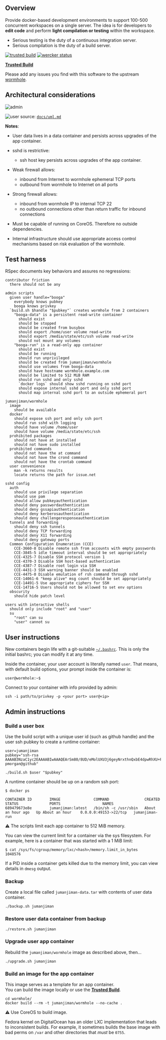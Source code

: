 ## Overview

Provide docker-based development environments to support
100-500 concurrent workspaces on a single server. The idea
is for developers to **edit code** and perform
**light compilation or testing** within the workspace.

* Serious testing is the duty of a continuous integration server.
* Serious compilation is the duty of a build server.

[![trusted build](https://d207aa93qlcgug.cloudfront.net/img/icons/framed-icon-checked-repository.svg "Trusted Build")](https://index.docker.io/u/jumanjiman/wormhole/)
[![wercker status](https://app.wercker.com/status/9a37e953c64d4c74a2b91d81b3fff338/m/master "wercker status")](https://app.wercker.com/project/bykey/9a37e953c64d4c74a2b91d81b3fff338)

[**Trusted Build**](https://index.docker.io/u/jumanjiman/wormhole/)

Please add any issues you find with this software
to the upstream [wormhole](https://github.com/jumanjiman/wormhole/issues).


## Architectural considerations

![admin](https://cloud.githubusercontent.com/assets/332496/2618648/4c55d0b8-bc24-11e3-9413-8ba57442c11a.png)

![user](https://f.cloud.github.com/assets/332496/2528015/529d5c36-b50b-11e3-9e89-707062e47b36.png)
source: [`docs/uml.md`](https://github.com/jumanjiman/wormhole/blob/master/docs/uml.md)

**Notes**:

* User data lives in a data container and
  persists across upgrades of the app container.

* sshd is restrictive:
  - ssh host key persists across upgrades of the app container.

* Weak firewall allows:
  - inbound from Internet to wormhole ephemeral TCP ports
  - outbound from wormhole to Internet on all ports

* Strong firewall allows:
  - inbound from wormhole IP to internal TCP 22
  - no outbound connections other than return traffic for inbound connections

* Must be capable of running on CoreOS. Therefore no outside dependencies.

* Internal infrastructure should use appropriate access control mechanisms
  based on risk evaluation of the wormhole.


## Test harness

RSpec documents key behaviors and assures no regressions:

    contributor friction
      there should not be any

    admin scripts
      given user handle="booga"
        everybody knows pubkey
        booga knows privkey
      `build.sh $handle "$pubkey"` creates wormhole from 2 containers
        "booga-data" is a persistent read-write container
          should exist
          should be stopped
          should be created from busybox
          should export /home/user volume read-write
          should export /media/state/etc/ssh volume read-write
          should not mount any volumes
        "booga-run" is a read-only app container
          should exist
          should be running
          should run unprivileged
          should be created from jumanjiman/wormhole
          should use volumes from booga-data
          should have hostname wormhole.example.com
          should be limited to 512 MiB RAM
          should run sshd and only sshd
          `docker logs` should show sshd running on sshd port
          should expose internal sshd port and only sshd port
          should map internal sshd port to an outside ephemeral port

    jumanjiman/wormhole
      image
        should be available
      docker
        should expose ssh port and only ssh port
        should run sshd with logging
        should have volume /home/user
        should have volume /media/state/etc/ssh
      prohibited packages
        should not have at installed
        should not have sudo installed
      prohibited commands
        should not have the at command
        should not have the crond command
        should not have the crontab command
      user convenience
        man -k returns results
        locate returns the path for issue.net

    sshd config
      auth
        should use privilege separation
        should use pam
        should allow pubkeyauthentication
        should deny passwordauthentication
        should deny gssapiauthentication
        should deny kerberosauthentication
        should deny challengeresponseauthentication
      tunnels and forwarding
        should deny ssh tunnels
        should deny TCP forwarding
        should deny X11 forwarding
        should deny gateway ports
      Common Configuration Enumeration (CCE)
        CCE-3660-8 Disable remote ssh from accounts with empty passwords
        CCE-3845-5 idle timeout interval should be set appropriately
        CCE-4325-7 Disable SSH protocol version 1
        CCE-4370-3 Disable SSH host-based authentication
        CCE-4387-7 Disable root login via SSH
        CCE-4431-3 SSH warning banner should be enabled
        CCE-4475-0 Disable emulation of rsh command through sshd
        CCE-14061-6 "keep alive" msg count should be set appropriately
        CCE-14491-5 Use appropriate ciphers for SSH
        CCE-14716-5 Users should not be allowed to set env options
      obscurity
        should hide patch level

    users with interactive shells
      should only include "root" and "user"
      su
        "root" can su
        "user" cannot su


## User instructions

New containers begin life with a git-suitable
[`~/.bashrc`](https://github.com/ISEexchange/docker-wormhole/blob/master/.bashrc).
This is only the initial bashrc; you can modify it at any time.

Inside the container, your user account is literally named `user`.
That means, with default build options, your prompt inside the container is:

    user@wormhole:~$

Connect to your container with info provided by admin:

    ssh -i path/to/privkey -p <your port> user@<ip>


## Admin instructions

### Build a user box

Use the build script with a unique user id (such as github handle)
and the user ssh pubkey to create a runtime container:

    user=jumanjiman
    pubkey="ssh-rsa AAAAB3NzaC1yc2EAAAABIwAAAQEArSm80/8UD/eMolUXU3j6geyNrxthnQxbE4dpwRhXU+F6fbQG+wk9SdWev9NcLLWg9a4zBUSMJUXrrU/8ik3WshSpZpqQary4ZiFFQKgSfYriouchc20S3wwFQZcbOJgH5t5wgGeNaDMzc2GRFhqbuuBiBBF+W5llk0X9CGE1o1iAlyVPAn4UfrJ4//5OXMhYwmU+fO9df3y5Kpn/0SY/lRwWuZeVVIXC+nZcFYXNzPyBVTNEooOXLVXivddtU82jfp65ggTMdLfUafZqia1/smfWQP23lU8F4ySayAOa1lhXXvrGtpxl3lu7vaSvdEg7+F4YaIhxnWZqt769joDraw== pmorgan@github"

    ./build.sh $user "$pubkey"

A runtime container should be up on a random ssh port:

    $ docker ps

    CONTAINER ID        IMAGE               COMMAND                CREATED             STATUS              PORTS                   NAMES
    689479673e8e        jumanjiman:latest   /bin/sh -c /usr/sbin   About an hour ago   Up About an hour    0.0.0.0:49153->22/tcp   jumanjiman-run      

:warning: The scripts limit each app container to 512 MiB memory.

You can view the current limit for a container via the sys filesystem.
For example, here is a container that was started with a 1 MiB limit:

    $ cat /sys/fs/cgroup/memory/lxc/<hash>/memory.limit_in_bytes
    1048576

If a PID inside a container gets killed due to the memory limit,
you can view details in `dmesg` output.


### Backup 

Create a local file called `jumanjiman-data.tar` with contents of
user data container.

    ./backup.sh jumanjiman


### Restore user data container from backup

    ./restore.sh jumanjiman


### Upgrade user app container

Rebuild the `jumanjiman/wormhole` image as described above, then...

    ./upgrade.sh jumanjiman


### Build an image for the app container

This image serves as a template for an app container.<br/>
You can build the image locally or use the
[**Trusted Build**](https://index.docker.io/u/jumanjiman/wormhole/).

    cd wormhole/
    docker build --rm -t jumanjiman/wormhole --no-cache .

:warning: Use CoreOS to build image.

Fedora kernel on DigitalOcean
has an older LXC implementation that leads to inconsistent builds.
For example, it sometimes builds the base image with bad perms on
`/var` and other directories that *must* be `0755`.
